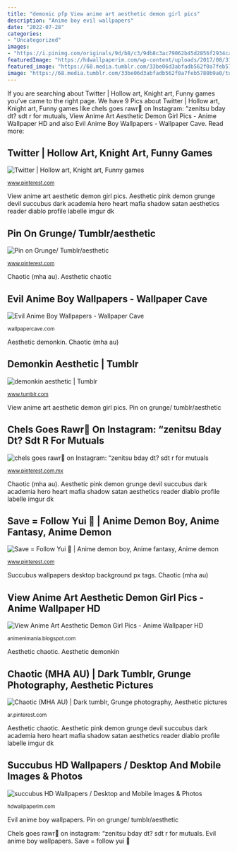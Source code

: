 ```yaml
---
title: "demonic pfp View anime art aesthetic demon girl pics"
description: "Anime boy evil wallpapers"
date: "2022-07-28"
categories:
- "Uncategorized"
images:
- "https://i.pinimg.com/originals/9d/b8/c3/9db8c3ac79062b45d2856f2934ca25a7.jpg"
featuredImage: "https://hdwallpaperim.com/wp-content/uploads/2017/08/31/156147-succubus.jpg"
featured_image: "https://68.media.tumblr.com/33be06d3abfadb562f0a7feb5780b9a0/tumblr_oebv39VRcv1vh47nyo1_500.jpg"
image: "https://68.media.tumblr.com/33be06d3abfadb562f0a7feb5780b9a0/tumblr_oebv39VRcv1vh47nyo1_500.jpg"
---
```


If you are searching about Twitter | Hollow art, Knight art, Funny games you've came to the right page. We have 9 Pics about Twitter | Hollow art, Knight art, Funny games like chels goes rawr🎐 on Instagram: “zenitsu bday dt? sdt r for mutuals, View Anime Art Aesthetic Demon Girl Pics - Anime Wallpaper HD and also Evil Anime Boy Wallpapers - Wallpaper Cave. Read more:

## Twitter | Hollow Art, Knight Art, Funny Games

![Twitter | Hollow art, Knight art, Funny games](https://i.pinimg.com/736x/fd/29/b2/fd29b24990e0f8badb82c488928a93fa.jpg "Anime boy evil wallpapers")

<small>www.pinterest.com</small>

View anime art aesthetic demon girl pics. Aesthetic pink demon grunge devil succubus dark academia hero heart mafia shadow satan aesthetics reader diablo profile labelle imgur dk

## Pin On Grunge/ Tumblr/aesthetic

![Pin on Grunge/ Tumblr/aesthetic](https://i.pinimg.com/originals/9d/b8/c3/9db8c3ac79062b45d2856f2934ca25a7.jpg "Aesthetic chaotic")

<small>www.pinterest.com</small>

Chaotic (mha au). Aesthetic chaotic

## Evil Anime Boy Wallpapers - Wallpaper Cave

![Evil Anime Boy Wallpapers - Wallpaper Cave](https://wallpapercave.com/wp/wp8797826.jpg "View anime art aesthetic demon girl pics")

<small>wallpapercave.com</small>

Aesthetic demonkin. Chaotic (mha au)

## Demonkin Aesthetic | Tumblr

![demonkin aesthetic | Tumblr](https://68.media.tumblr.com/33be06d3abfadb562f0a7feb5780b9a0/tumblr_oebv39VRcv1vh47nyo1_500.jpg "Aesthetic chaotic")

<small>www.tumblr.com</small>

View anime art aesthetic demon girl pics. Pin on grunge/ tumblr/aesthetic

## Chels Goes Rawr🎐 On Instagram: “zenitsu Bday Dt? Sdt R For Mutuals

![chels goes rawr🎐 on Instagram: “zenitsu bday dt? sdt r for mutuals](https://i.pinimg.com/736x/06/5b/91/065b91edfa2f32628f8aaee5761a1600.jpg "View anime art aesthetic demon girl pics")

<small>www.pinterest.com.mx</small>

Chaotic (mha au). Aesthetic pink demon grunge devil succubus dark academia hero heart mafia shadow satan aesthetics reader diablo profile labelle imgur dk

## Save = Follow Yui 🍒 | Anime Demon Boy, Anime Fantasy, Anime Demon

![Save = Follow Yui 🍒 | Anime demon boy, Anime fantasy, Anime demon](https://i.pinimg.com/736x/94/0c/00/940c00b8f10112ad506ca10792008cc4.jpg "Aesthetic chaotic")

<small>www.pinterest.com</small>

Succubus wallpapers desktop background px tags. Chaotic (mha au)

## View Anime Art Aesthetic Demon Girl Pics - Anime Wallpaper HD

![View Anime Art Aesthetic Demon Girl Pics - Anime Wallpaper HD](https://i.pinimg.com/originals/e0/53/b1/e053b1e8bd5e8cacd2f47b39b65ea399.jpg "Succubus wallpapers desktop background px tags")

<small>animenimania.blogspot.com</small>

Aesthetic chaotic. Aesthetic demonkin

## Chaotic (MHA AU) | Dark Tumblr, Grunge Photography, Aesthetic Pictures

![Chaotic (MHA AU) | Dark tumblr, Grunge photography, Aesthetic pictures](https://i.pinimg.com/736x/c1/13/6f/c1136f081866491e8b0cf67338591568.jpg "Chaotic (mha au)")

<small>ar.pinterest.com</small>

Aesthetic chaotic. Aesthetic pink demon grunge devil succubus dark academia hero heart mafia shadow satan aesthetics reader diablo profile labelle imgur dk

## Succubus HD Wallpapers / Desktop And Mobile Images &amp; Photos

![succubus HD Wallpapers / Desktop and Mobile Images &amp; Photos](https://hdwallpaperim.com/wp-content/uploads/2017/08/31/156147-succubus.jpg "View anime art aesthetic demon girl pics")

<small>hdwallpaperim.com</small>

Evil anime boy wallpapers. Pin on grunge/ tumblr/aesthetic

Chels goes rawr🎐 on instagram: “zenitsu bday dt? sdt r for mutuals. Evil anime boy wallpapers. Save = follow yui 🍒
